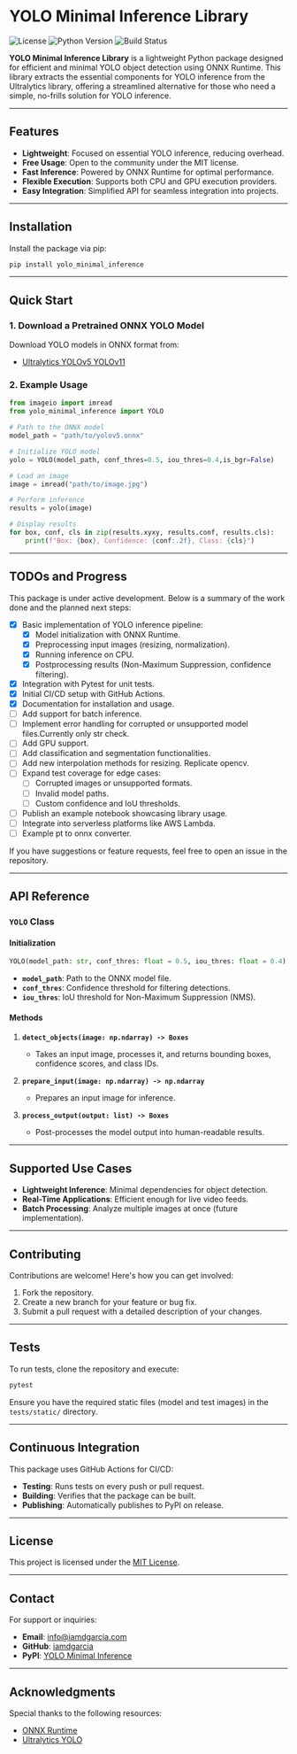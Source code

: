 # YOLO Minimal Inference Library

![License](https://img.shields.io/badge/license-MIT-blue)
![Python Version](https://img.shields.io/badge/python-3.11%2B-brightgreen)
![Build Status](https://github.com/iamdgarcia/yolo-minimal-inference/actions/workflows/ci.yml/badge.svg)

**YOLO Minimal Inference Library** is a lightweight Python package designed for efficient and minimal YOLO object detection using ONNX Runtime. This library extracts the essential components for YOLO inference from the Ultralytics library, offering a streamlined alternative for those who need a simple, no-frills solution for YOLO inference.

---

## Features

- **Lightweight**: Focused on essential YOLO inference, reducing overhead.
- **Free Usage**: Open to the community under the MIT license.
- **Fast Inference**: Powered by ONNX Runtime for optimal performance.
- **Flexible Execution**: Supports both CPU and GPU execution providers.
- **Easy Integration**: Simplified API for seamless integration into projects.

---

## Installation

Install the package via pip:

```bash
pip install yolo_minimal_inference
```

---

## Quick Start

### 1. **Download a Pretrained ONNX YOLO Model**

Download YOLO models in ONNX format from:
- [Ultralytics YOLOv5 YOLOv11](https://github.com/ultralytics)

### 2. **Example Usage**

```python
from imageio import imread
from yolo_minimal_inference import YOLO

# Path to the ONNX model
model_path = "path/to/yolov5.onnx"

# Initialize YOLO model
yolo = YOLO(model_path, conf_thres=0.5, iou_thres=0.4,is_bgr=False)

# Load an image
image = imread("path/to/image.jpg")

# Perform inference
results = yolo(image)

# Display results
for box, conf, cls in zip(results.xyxy, results.conf, results.cls):
    print(f"Box: {box}, Confidence: {conf:.2f}, Class: {cls}")
```

---
## **TODOs and Progress**

This package is under active development. Below is a summary of the work done and the planned next steps:

- [x] Basic implementation of YOLO inference pipeline:
  - [x] Model initialization with ONNX Runtime.
  - [x] Preprocessing input images (resizing, normalization).
  - [x] Running inference on CPU.
  - [x] Postprocessing results (Non-Maximum Suppression, confidence filtering).
- [x] Integration with Pytest for unit tests.
- [x] Initial CI/CD setup with GitHub Actions.
- [x] Documentation for installation and usage.
- [ ] Add support for batch inference.
- [ ] Implement error handling for corrupted or unsupported model files.Currently only str check.
- [ ] Add GPU support.
- [ ] Add classification and segmentation functionalities.
- [ ] Add new interpolation methods for resizing. Replicate opencv.
- [ ] Expand test coverage for edge cases:
  - [ ] Corrupted images or unsupported formats.
  - [ ] Invalid model paths.
  - [ ] Custom confidence and IoU thresholds.
- [ ] Publish an example notebook showcasing library usage.
- [ ] Integrate into serverless platforms like AWS Lambda.
- [ ] Example pt to onnx converter.

If you have suggestions or feature requests, feel free to open an issue in the repository.

---

## API Reference

### **`YOLO` Class**

#### **Initialization**
```python
YOLO(model_path: str, conf_thres: float = 0.5, iou_thres: float = 0.4)
```
- **`model_path`**: Path to the ONNX model file.
- **`conf_thres`**: Confidence threshold for filtering detections.
- **`iou_thres`**: IoU threshold for Non-Maximum Suppression (NMS).

#### **Methods**
1. **`detect_objects(image: np.ndarray) -> Boxes`**
   - Takes an input image, processes it, and returns bounding boxes, confidence scores, and class IDs.

2. **`prepare_input(image: np.ndarray) -> np.ndarray`**
   - Prepares an input image for inference.

3. **`process_output(output: list) -> Boxes`**
   - Post-processes the model output into human-readable results.

---

## Supported Use Cases

- **Lightweight Inference**: Minimal dependencies for object detection.
- **Real-Time Applications**: Efficient enough for live video feeds.
- **Batch Processing**: Analyze multiple images at once (future implementation).

---

## Contributing

Contributions are welcome! Here's how you can get involved:
1. Fork the repository.
2. Create a new branch for your feature or bug fix.
3. Submit a pull request with a detailed description of your changes.

---

## Tests

To run tests, clone the repository and execute:

```bash
pytest
```

Ensure you have the required static files (model and test images) in the `tests/static/` directory.

---

## Continuous Integration

This package uses GitHub Actions for CI/CD:
- **Testing**: Runs tests on every push or pull request.
- **Building**: Verifies that the package can be built.
- **Publishing**: Automatically publishes to PyPI on release.

---

## License

This project is licensed under the [MIT License](LICENSE).

---

## Contact

For support or inquiries:
- **Email**: info@iamdgarcia.com
- **GitHub**: [iamdgarcia](https://github.com/iamdgarcia)
- **PyPI**: [YOLO Minimal Inference](https://pypi.org/project/yolo-minimal-inference)

---

## Acknowledgments

Special thanks to the following resources:
- [ONNX Runtime](https://onnxruntime.ai/)
- [Ultralytics YOLO](https://github.com/ultralytics)